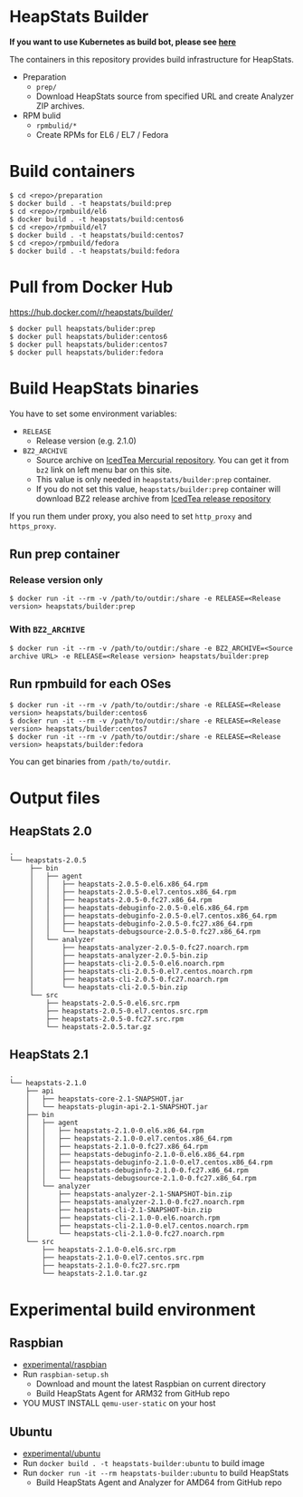 # HeapStats Builder

**If you want to use Kubernetes as build bot, please see [here](https://github.com/HeapStats/heapstats-builder/blob/master/k8s)**

The containers in this repository provides build infrastructure for HeapStats.

* Preparation
    * `prep/`
    * Download HeapStats source from specified URL and create Analyzer ZIP archives.
* RPM bulid
    * `rpmbulid/*`
    * Create RPMs for EL6 / EL7 / Fedora

# Build containers

```
$ cd <repo>/preparation
$ docker build . -t heapstats/build:prep
$ cd <repo>/rpmbuild/el6
$ docker build . -t heapstats/build:centos6
$ cd <repo>/rpmbuild/el7
$ docker build . -t heapstats/build:centos7
$ cd <repo>/rpmbuild/fedora
$ docker build . -t heapstats/build:fedora
```

# Pull from Docker Hub

https://hub.docker.com/r/heapstats/builder/

```
$ docker pull heapstats/bulider:prep
$ docker pull heapstats/bulider:centos6
$ docker pull heapstats/bulider:centos7
$ docker pull heapstats/bulider:fedora
```

# Build HeapStats binaries

You have to set some environment variables:

* `RELEASE`
    * Release version (e.g. 2.1.0)
* `BZ2_ARCHIVE`
    * Source archive on [IcedTea Mercurial repository](http://icedtea.wildebeest.org/hg/). You can get it from `bz2` link on left menu bar on this site.
    * This value is only needed in `heapstats/builder:prep` container.
    * If you do not set this value, `heapstats/builder:prep` container will download BZ2 release archive from [IcedTea release repository](http://icedtea.wildebeest.org/hg/release/)

If you run them under proxy, you also need to set `http_proxy` and `https_proxy`.

## Run prep container

### Release version only

```
$ docker run -it --rm -v /path/to/outdir:/share -e RELEASE=<Release version> heapstats/builder:prep
```

### With `BZ2_ARCHIVE`
```
$ docker run -it --rm -v /path/to/outdir:/share -e BZ2_ARCHIVE=<Source archive URL> -e RELEASE=<Release version> heapstats/builder:prep
```

## Run rpmbuild for each OSes

```
$ docker run -it --rm -v /path/to/outdir:/share -e RELEASE=<Release version> heapstats/builder:centos6
$ docker run -it --rm -v /path/to/outdir:/share -e RELEASE=<Release version> heapstats/builder:centos7
$ docker run -it --rm -v /path/to/outdir:/share -e RELEASE=<Release version> heapstats/builder:fedora
```

You can get binaries from `/path/to/outdir`.

# Output files

## HeapStats 2.0

```
.
└── heapstats-2.0.5
     ├── bin
     │   ├── agent
     │   │   ├── heapstats-2.0.5-0.el6.x86_64.rpm
     │   │   ├── heapstats-2.0.5-0.el7.centos.x86_64.rpm
     │   │   ├── heapstats-2.0.5-0.fc27.x86_64.rpm
     │   │   ├── heapstats-debuginfo-2.0.5-0.el6.x86_64.rpm
     │   │   ├── heapstats-debuginfo-2.0.5-0.el7.centos.x86_64.rpm
     │   │   ├── heapstats-debuginfo-2.0.5-0.fc27.x86_64.rpm
     │   │   └── heapstats-debugsource-2.0.5-0.fc27.x86_64.rpm
     │   └── analyzer
     │       ├── heapstats-analyzer-2.0.5-0.fc27.noarch.rpm
     │       ├── heapstats-analyzer-2.0.5-bin.zip
     │       ├── heapstats-cli-2.0.5-0.el6.noarch.rpm
     │       ├── heapstats-cli-2.0.5-0.el7.centos.noarch.rpm
     │       ├── heapstats-cli-2.0.5-0.fc27.noarch.rpm
     │       └── heapstats-cli-2.0.5-bin.zip
     └── src
         ├── heapstats-2.0.5-0.el6.src.rpm
         ├── heapstats-2.0.5-0.el7.centos.src.rpm
         ├── heapstats-2.0.5-0.fc27.src.rpm
         └── heapstats-2.0.5.tar.gz
```

## HeapStats 2.1

```
.
└── heapstats-2.1.0
    ├── api
    │   ├── heapstats-core-2.1-SNAPSHOT.jar
    │   └── heapstats-plugin-api-2.1-SNAPSHOT.jar
    ├── bin
    │   ├── agent
    │   │   ├── heapstats-2.1.0-0.el6.x86_64.rpm
    │   │   ├── heapstats-2.1.0-0.el7.centos.x86_64.rpm
    │   │   ├── heapstats-2.1.0-0.fc27.x86_64.rpm
    │   │   ├── heapstats-debuginfo-2.1.0-0.el6.x86_64.rpm
    │   │   ├── heapstats-debuginfo-2.1.0-0.el7.centos.x86_64.rpm
    │   │   ├── heapstats-debuginfo-2.1.0-0.fc27.x86_64.rpm
    │   │   └── heapstats-debugsource-2.1.0-0.fc27.x86_64.rpm
    │   └── analyzer
    │       ├── heapstats-analyzer-2.1-SNAPSHOT-bin.zip
    │       ├── heapstats-analyzer-2.1.0-0.fc27.noarch.rpm
    │       ├── heapstats-cli-2.1-SNAPSHOT-bin.zip
    │       ├── heapstats-cli-2.1.0-0.el6.noarch.rpm
    │       ├── heapstats-cli-2.1.0-0.el7.centos.noarch.rpm
    │       └── heapstats-cli-2.1.0-0.fc27.noarch.rpm
    └── src
        ├── heapstats-2.1.0-0.el6.src.rpm
        ├── heapstats-2.1.0-0.el7.centos.src.rpm
        ├── heapstats-2.1.0-0.fc27.src.rpm
        └── heapstats-2.1.0.tar.gz
```

# Experimental build environment

## Raspbian

* [experimental/raspbian](experimental/raspbian)
* Run `raspbian-setup.sh`
    * Download and mount the latest Raspbian on current directory
    * Build HeapStats Agent for ARM32 from GitHub repo
* YOU MUST INSTALL `qemu-user-static` on your host

## Ubuntu

* [experimental/ubuntu](experimental/ubuntu)
* Run `docker build . -t heapstats-builder:ubuntu` to build image
* Run `docker run -it --rm heapstats-builder:ubuntu` to build HeapStats
    * Build HeapStats Agent and Analyzer for AMD64 from GitHub repo

